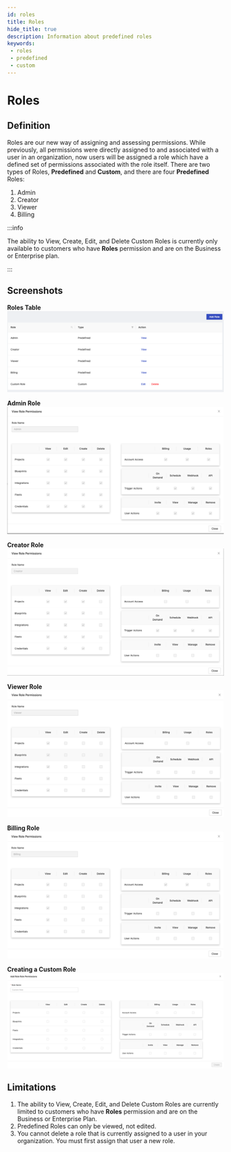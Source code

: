 ```yaml
---
id: roles
title: Roles
hide_title: true
description: Information about predefined roles
keywords:
 - roles
 - predefined
 - custom
---
```


# Roles

## Definition

Roles are our new way of assigning and assessing permissions. While previously, all permissions were directly assigned to and associated with a user in an organization, now users will be assigned a role which have a defined set of permissions associated with the role itself. There are two types of Roles, **Predefined** and **Custom**, and there are four **Predefined** Roles:

1. Admin
2. Creator
3. Viewer
4. Billing

:::info

The ability to View, Create, Edit, and Delete Custom Roles is currently only available to customers who have **Roles** permission and are on the Business or Enterprise plan.

:::

## Screenshots

**Roles Table**
![Role](../.gitbook/assets/roles_table.png)

**Admin Role**
![Role](../.gitbook/assets/admin_role_permissions.png)

**Creator Role**
![Role](../.gitbook/assets/creator_role_permissions.png)

**Viewer Role**
![Role](../.gitbook/assets/viewer_role_permissions.png)

**Billing Role** 
![Role](../.gitbook/assets/billing_role_permissions.png)

**Creating a Custom Role**
![Role](../.gitbook/assets/add_role_modal.png)


## Limitations

1. The ability to View, Create, Edit, and Delete Custom Roles are currently limited to customers who have **Roles** permission and are on the Business or Enterprise Plan.
2. Predefined Roles can only be viewed, not edited.
3. You cannot delete a role that is currently assigned to a user in your organization. You must first assign that user a new role.